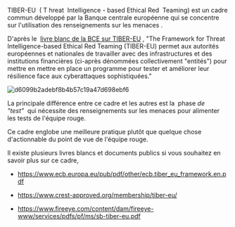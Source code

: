 TIBER-EU  ( T hreat  Intelligence - based Ethical Red  Teaming) est un cadre commun développé par la Banque centrale européenne qui se concentre sur l'utilisation des renseignements sur les menaces . 

D'après le  [livre blanc de la BCE sur TIBER-EU](https://www.ecb.europa.eu/pub/pdf/other/ecb.tiber_eu_framework.en.pdf) , "The Framework for Threat Intelligence-based Ethical Red Teaming (TIBER-EU) permet aux autorités européennes et nationales de travailler avec des infrastructures et des institutions financières (ci-après dénommées collectivement "entités") pour mettre en mettre en place un programme pour tester et améliorer leur résilience face aux cyberattaques sophistiquées."

![d6099b2adebf8b4b57c19a47d698ebf6](https://github.com/dsgsec/Red-Team/assets/82456829/ec277a63-243d-429f-b2fe-5ffe7d2e928a)

La principale différence entre ce cadre et les autres est la  phase *de "test"*  qui nécessite des renseignements sur les menaces pour alimenter les tests de l'équipe rouge.

Ce cadre englobe une meilleure pratique plutôt que quelque chose d'actionnable du point de vue de l'équipe rouge.

Il existe plusieurs livres blancs et documents publics si vous souhaitez en savoir plus sur ce cadre,

-   [](https://www.ecb.europa.eu/pub/pdf/other/ecb.tiber_eu_framework.en.pdf)<https://www.ecb.europa.eu/pub/pdf/other/ecb.tiber_eu_framework.en.pdf>
-   <https://www.crest-approved.org/membership/tiber-eu/>

-   [](https://www.fireeye.com/content/dam/fireeye-www/services/pdfs/pf/ms/sb-tiber-eu.pdf)<https://www.fireeye.com/content/dam/fireeye-www/services/pdfs/pf/ms/sb-tiber-eu.pdf>
